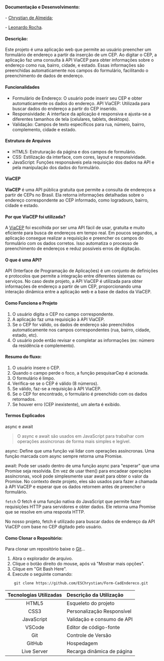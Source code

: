 #### **Documentação e Desenvolvimento:**
\- [Chrystian de Almeida](https://github.com/ESChrystian);

\- [Leonardo Rocha](https://github.com/leonardossrocha).



#### Descrição:
Este projeto é uma aplicação web que permite ao usuário preencher um formulário de endereço a partir da inserção de um CEP. Ao digitar o CEP, a aplicação faz uma consulta à API ViaCEP para obter informações sobre o endereço como rua, bairro, cidade, e estado. Essas informações são preenchidas automaticamente nos campos do formulário, facilitando o preenchimento de dados de  endereço.

#### Funcionalidades
* Formulário de Endereço: O usuário pode inserir seu CEP e obter automaticamente os dados do endereço.
API ViaCEP: Utilizada para buscar dados do endereço a partir do CEP inserido.
* Responsividade: A interface da aplicação é responsiva e ajusta-se a diferentes tamanhos de tela (celulares, tablets, desktops).
* Validação: Campos de texto específicos para rua, número, bairro, complemento, cidade e estado.
#### Estrutura de Arquivos
* HTML5: Estruturação da página e dos campos de formulário.
* CSS: Estilização da interface, com cores, layout e responsividade.
* JavaScript: Funções responsáveis pela requisição dos dados na API e pela manipulação dos dados do formulário.

#### ViaCEP
**ViaCEP** é uma API pública gratuita que permite a consulta de endereços a partir de CEPs no Brasil. Ela retorna informações detalhadas sobre o endereço correspondente ao CEP informado, como logradouro, bairro, cidade e estado.

#### Por que ViaCEP foi utilizada?
A [ViaCEP](https://viacep.com.br/) foi escolhida por ser uma API fácil de usar, gratuita e muito eficiente para busca de endereços em tempo real. Em poucos segundos, a aplicação consegue realizar a requisição e preencher os campos do formulário com os dados corretos. Isso automatiza o processo de preenchimento de endereços e reduz possíveis erros de digitação.

#### O que é uma API?
API (Interface de Programação de Aplicações) é um conjunto de definições e protocolos que permite a integração entre diferentes sistemas ou serviços. No caso deste projeto, a API ViaCEP é utilizada para obter informações de endereço a partir de um CEP, proporcionando uma interação dinâmica entre a aplicação web e a base de dados da ViaCEP.

#### Como Funciona o Projeto
1. O usuário digita o CEP no campo correspondente.
2. A aplicação faz uma requisição à API ViaCEP.
3. Se o CEP for válido, os dados de endereço são preenchidos automaticamente nos campos correspondentes (rua, bairro, cidade, estado, etc).
4. O usuário pode então revisar e completar as informações (ex: número da residência e complemento).

#### Resumo do fluxo:
1. O usuário insere o CEP.
2. Quando o campo perde o foco, a função pesquisarCep é acionada.
3. O formulário é limpo.
4. Verifica-se se o CEP é válido (8 números).
5. Se válido, faz-se a requisição à API ViaCEP.
6. Se o CEP for encontrado, o formulário é preenchido com os dados retornados.
7. Se houver erro (CEP inexistente), um alerta é exibido.


#### Termos Explicados

async e await
> O async e await são usados em JavaScript para trabalhar com operações assíncronas de forma mais simples e legível.

async: Define que uma função vai lidar com operações assíncronas. Uma função marcada com async sempre retorna uma Promise.

await: Pode ser usado dentro de uma função async para "esperar" que uma Promise seja resolvida. Em vez de usar then() para encadear operações assíncronas, você pode simplesmente usar await para obter o valor da Promise.
No contexto deste projeto, eles são usados para fazer a chamada à API ViaCEP e esperar que os dados retornem antes de preencher o formulário.

``fetch``
O fetch é uma função nativa do JavaScript que permite fazer requisições HTTP para servidores e obter dados. Ele retorna uma Promise que se resolve em uma resposta HTTP.

No nosso projeto, fetch é utilizado para buscar dados de endereço da API ViaCEP com base no CEP digitado pelo usuário.

#### Como Clonar o Repositório:
Para clonar um repositório baixe o [Git](https://git-scm.com/downloads)...
1. Abra o explorador de arquivo.
2. Clique o botão direito do mouse, após vá "Mostrar mais opções".
3. Clique em "Git Bash Here".
4. Execute o seguinte comando:

`````
    git clone https://github.com/ESChrystian/Form-CadEndereco.git
`````


|Tecnologias Utilizadas | Descrição da Utilização|
| :------------------: | :--------|
| HTML5 | Esqueleto do projeto  |
|CSS3 | Personalização Responsível  |
| JavaScript| Validação e consumo de API |
| VSCode| Editor de código-fonte |
| Git |Controle de Versão |
| GitHub| Hospedagem |
| Live Server | Recarga dinâmica de página |

